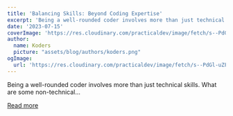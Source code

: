 ```yaml
---
title: 'Balancing Skills: Beyond Coding Expertise'
excerpt: 'Being a well-rounded coder involves more than just technical skills. What are some non-technical...'
date: '2023-07-15'
coverImage: 'https://res.cloudinary.com/practicaldev/image/fetch/s--PdGl-uZF--/c_imagga_scale,f_auto,fl_progressive,h_420,q_auto,w_1000/https://dev-to-uploads.s3.amazonaws.com/uploads/articles/ecdrycbshmna0nnx815o.png'
author:
  name: Koders
  picture: "assets/blog/authors/koders.png"
ogImage:
  url: 'https://res.cloudinary.com/practicaldev/image/fetch/s--PdGl-uZF--/c_imagga_scale,f_auto,fl_progressive,h_420,q_auto,w_1000/https://dev-to-uploads.s3.amazonaws.com/uploads/articles/ecdrycbshmna0nnx815o.png'
---
```


Being a well-rounded coder involves more than just technical skills. What are some non-technical...

[Read more](https://dev.to/devteam/balancing-skills-beyond-coding-expertise-4k93)
